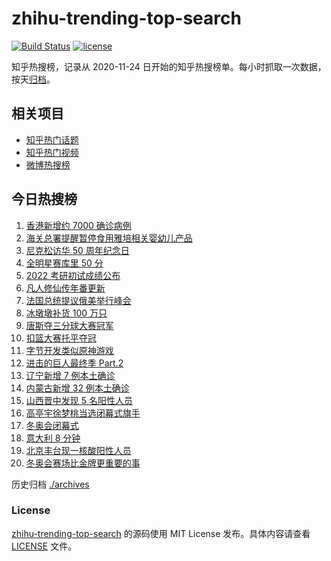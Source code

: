 # zhihu-trending-top-search

[![Build Status](https://github.com/justjavac/zhihu-trending-top-search/workflows/ci/badge.svg?branch=main)](https://github.com/justjavac/zhihu-trending-top-search/actions)
[![license](https://img.shields.io/github/license/justjavac/zhihu-trending-top-search)](https://github.com/justjavac/zhihu-trending-top-search/blob/main/LICENSE)

知乎热搜榜，记录从 2020-11-24 日开始的知乎热搜榜单。每小时抓取一次数据，按天[归档](./archives)。

## 相关项目

- [知乎热门话题](https://github.com/justjavac/zhihu-trending-hot-questions)
- [知乎热门视频](https://github.com/justjavac/zhihu-trending-hot-video)
- [微博热搜榜](https://github.com/justjavac/weibo-trending-hot-search)

## 今日热搜榜

<!-- BEGIN -->
<!-- 最后更新时间 Tue Feb 22 2022 02:08:37 GMT+0800 (China Standard Time) -->

1. [香港新增约 7000 确诊病例](https://www.zhihu.com/search?q=香港疫情)
1. [海关总署提醒暂停食用雅培相关婴幼儿产品](https://www.zhihu.com/search?q=雅培)
1. [尼克松访华 50 周年纪念日](https://www.zhihu.com/search?q=尼克松访华)
1. [全明星赛库里 50 分](https://www.zhihu.com/search?q=全明星)
1. [2022 考研初试成绩公布](https://www.zhihu.com/search?q=考研成绩)
1. [凡人修仙传年番更新](https://www.zhihu.com/search?q=凡人修仙传)
1. [法国总统提议俄美举行峰会](https://www.zhihu.com/search?q=法国总统提议)
1. [冰墩墩补货 100 万只](https://www.zhihu.com/search?q=冰墩墩补货)
1. [唐斯夺三分球大赛冠军](https://www.zhihu.com/search?q=三分球大赛)
1. [扣篮大赛托平夺冠](https://www.zhihu.com/search?q=扣篮大赛)
1. [字节开发类似原神游戏](https://www.zhihu.com/search?q=原神)
1. [进击的巨人最终季 Part.2](https://www.zhihu.com/search?q=进击的巨人)
1. [辽宁新增 7 例本土确诊](https://www.zhihu.com/search?q=辽宁新增)
1. [内蒙古新增 32 例本土确诊](https://www.zhihu.com/search?q=内蒙古新增)
1. [山西晋中发现 5 名阳性人员](https://www.zhihu.com/search?q=山西阳性)
1. [高亭宇徐梦桃当选闭幕式旗手](https://www.zhihu.com/search?q=闭幕式旗手)
1. [冬奥会闭幕式](https://www.zhihu.com/search?q=冬奥会闭幕式)
1. [意大利 8 分钟](https://www.zhihu.com/search?q=意大利八分钟)
1. [北京丰台现一核酸阳性人员](https://www.zhihu.com/search?q=北京丰台)
1. [冬奥会赛场比金牌更重要的事](https://www.zhihu.com/search?q=冬奥会赛场)

<!-- END -->

历史归档 [./archives](./archives)

### License

[zhihu-trending-top-search](https://github.com/justjavac/zhihu-trending-top-search)
的源码使用 MIT License 发布。具体内容请查看 [LICENSE](./LICENSE) 文件。
